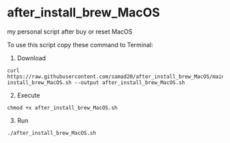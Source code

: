 # after_install_brew_MacOS
 my personal script after buy or reset MacOS
 
 To use this script copy these command to Terminal:

 1. Download
```
curl https://raw.githubusercontent.com/samad20/after_install_brew_MacOS/main/after-install_brew_MacOS.sh --output after_install_brew_MacOS.sh
```
 2. Execute
```
chmod +x after_install_brew_MacOS.sh
```
 3. Run
```
./after_install_brew_MacOS.sh
```
